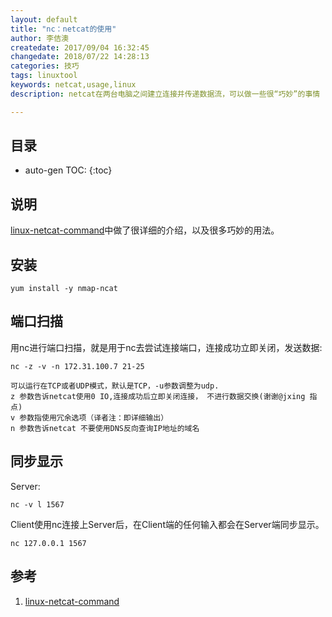 ```yaml
---
layout: default
title: "nc：netcat的使用"
author: 李佶澳
createdate: 2017/09/04 16:32:45
changedate: 2018/07/22 14:28:13
categories: 技巧
tags: linuxtool
keywords: netcat,usage,linux
description: netcat在两台电脑之间建立连接并传递数据流，可以做一些很“巧妙”的事情

---
```


## 目录
* auto-gen TOC:
{:toc}

## 说明 

[linux-netcat-command][1]中做了很详细的介绍，以及很多巧妙的用法。

## 安装

	yum install -y nmap-ncat

## 端口扫描

用nc进行端口扫描，就是用于nc去尝试连接端口，连接成功立即关闭，发送数据:

	nc -z -v -n 172.31.100.7 21-25
	
	可以运行在TCP或者UDP模式，默认是TCP，-u参数调整为udp.
	z 参数告诉netcat使用0 IO,连接成功后立即关闭连接， 不进行数据交换(谢谢@jxing 指点)
	v 参数指使用冗余选项（译者注：即详细输出）
	n 参数告诉netcat 不要使用DNS反向查询IP地址的域名 

## 同步显示

Server:

	nc -v l 1567

Client使用nc连接上Server后，在Client端的任何输入都会在Server端同步显示。

	nc 127.0.0.1 1567

## 参考

1. [linux-netcat-command][1]

[1]: https://www.oschina.net/translate/linux-netcat-command "linux-netcat-command" 
